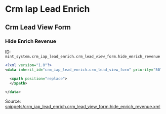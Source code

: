 # Crm Iap Lead Enrich
## Crm Lead View Form  
### Hide Enrich Revenue  
ID: `mint_system.crm_iap_lead_enrich.crm_lead_view_form.hide_enrich_revenue`  
```xml
<?xml version="1.0"?>
<data inherit_id="crm_iap_lead_enrich.crm_lead_view_form" priority="50">

  <xpath position="replace">
  </xpath>

</data>
```
Source: [snippets/crm_iap_lead_enrich.crm_lead_view_form.hide_enrich_revenue.xml](https://github.com/Mint-System/Odoo-Development/tree/14.0/snippets/crm_iap_lead_enrich.crm_lead_view_form.hide_enrich_revenue.xml)

